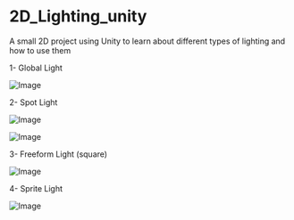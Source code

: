# 2D_Lighting_unity
A small 2D project using Unity to learn about different types of lighting and how to use them

1- Global Light

![Image](https://github.com/user-attachments/assets/655f5fc8-52c4-42d4-b6ba-3a293d36a513)

2- Spot Light

![Image](https://github.com/user-attachments/assets/24220a3c-3a38-4ef6-96ab-960824a49e96)

![Image](https://github.com/user-attachments/assets/137ebe3e-a728-4126-a1a2-2dcc85b27060)

3- Freeform Light (square)

![Image](https://github.com/user-attachments/assets/3ec408b0-dc16-4d8a-827c-24814cfc1a17)

4- Sprite Light

![Image](https://github.com/user-attachments/assets/240da064-1114-42e2-87d9-469a97f074e8)

